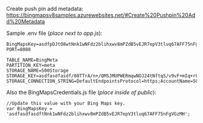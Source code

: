 Create push pin add metadata: https://bingmapsv8samples.azurewebsites.net/#Create%20Pushpin%20Add%20Metadata


Sample .env file (*place next to app.js*): 

```
BingMapsKey=asdfpDJtO8wtNnk1wNFdz2blihxwv8mPZdB5vEJR7epV3tluq67AFF75nFgVGzMH
PORT=8080

TABLE_NAME=BingMeta
PARTITION_KEY=meta
STORAGE_NAME=500Storage
STORAGE_KEY=asdfasdfasdf/08TTrA/n+/QMSJMUPWERmqwNOJ24tNftqS/v9vF+mIq+r8pfB58f3yIzC343cnPQclxA==
STORAGE_CONNECTION_STRING=DefaultEndpointsProtocol=https;AccountName=500starter9eef;AccountKey=asdfasdfasdf/08TTrA/n+/QMSJMUPWERmqwNOJ24tNftqS/v9vF+mIq+r8pfB58f3yIzC343cnPQclxA==;EndpointSuffix=core.windows.net

```

Also the BingMapsCredentials.js file (*place inside of public*): 
```
//Update this value with your Bing Maps key.
var BingMapsKey = 'asdfasdfasdftNnk1wNFdz2blihxwv8mPZdB5vEJR7epV3tluq67AFF75nFgVGzMH';

```